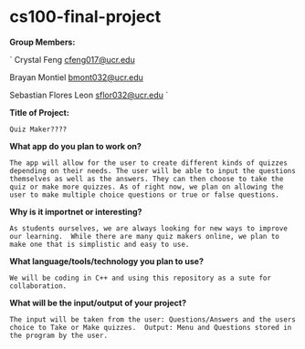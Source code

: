 # cs100-final-project

**Group Members:**

`
Crystal Feng            cfeng017@ucr.edu

Brayan Montiel          bmont032@ucr.edu

Sebastian Flores Leon   sflor032@ucr.edu
`

**Title of Project:** 

`
Quiz Maker????
`

**What app do you plan to work on?**

`
The app will allow for the user to create different kinds of quizzes depending on their needs.
The user will be able to input the questions themselves as well as the answers.
They can then choose to take the quiz or make more quizzes.
As of right now, we plan on allowing the user to make multiple choice questions or true or false questions.
`

**Why is it importnet or interesting?**

`
As students ourselves, we are always looking for new ways to improve our learning. 
While there are many quiz makers online, we plan to make one that is simplistic and easy to use. 
`

**What language/tools/technology you plan to use?**

`
We will be coding in C++ and using this repository as a sute for collaboration.
`

**What will be the input/output of your project?**

`
The input will be taken from the user: Questions/Answers and the users choice to Take or Make quizzes. 
Output: Menu and Questions stored in the program by the user.
`
